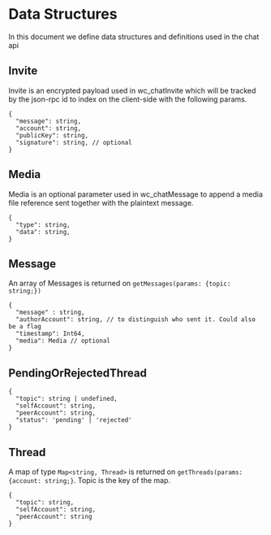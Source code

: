 # Data Structures

In this document we define data structures and definitions used in the chat api

## Invite

Invite is an encrypted payload used in wc_chatInvite which will be tracked by the json-rpc id to index on the client-side with the following params.

```jsonc
{
  "message": string,
  "account": string,
  "publicKey": string,
  "signature": string, // optional
}
```

## Media

Media is an optional parameter used in wc_chatMessage to append a media file reference sent together with the plaintext message.

```jsonc
{
  "type": string,
  "data": string,
}
```

## Message

An array of Messages is returned on `getMessages(params: {topic: string;})`

```jsonc
{
  "message" : string,
  "authorAccount": string, // to distinguish who sent it. Could also be a flag
  "timestamp": Int64,
  "media": Media // optional
}
```

## PendingOrRejectedThread

```jsonc
{
  "topic": string | undefined,
  "selfAccount": string,
  "peerAccount": string,
  "status": 'pending' | 'rejected'
}
```

## Thread

A map of type `Map<string, Thread>` is returned on `getThreads(params: {account: string;}`. Topic is the key of the map.

```jsonc
{
  "topic": string,
  "selfAccount": string,
  "peerAccount": string
}
```
